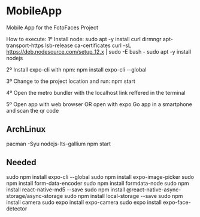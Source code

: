 # MobileApp
Mobile App for the FotoFaces Project

How to execute:
1º Install node:
sudo apt -y install curl dirmngr apt-transport-https lsb-release ca-certificates
curl -sL https://deb.nodesource.com/setup_12.x | sudo -E bash -
sudo apt -y install nodejs

2º Install expo-cli with npm:
npm install expo-cli --global

3º Change to the project location and run:
npm start

4º Open the metro bundler with the localhost link reffered in the terminal

5º Open app with web browser OR open with expo Go app in a smartphone and scan the qr code


## ArchLinux
pacman -Syu nodejs-lts-gallium
npm start

## Needed
sudo npm install expo-cli --global
sudo npm install expo-image-picker
sudo npm install form-data-encoder
sudo npm install formdata-node
sudo npm install react-native-md5 --save
sudo npm install @react-native-async-storage/async-storage
sudo npm install local-storage --save
sudo npm install camera
sudo expo install expo-camera
sudo expo install expo-face-detector